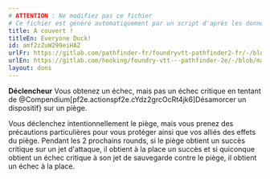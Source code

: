 ```yaml
---
# ATTENTION : Ne modifiez pas ce fichier
# Ce fichier est généré automatiquement par un script d'après les données du module Foundry VTT officiel et de sa traduction
title: À couvert !
titleEn: Everyone Duck!
id: amf2zZuW299eiHAZ
urlFr: https://gitlab.com/pathfinder-fr/foundryvtt-pathfinder2-fr/-/blob/master/data/feats/amf2zZuW299eiHAZ.htm
urlEn: https://gitlab.com/hooking/foundry-vtt---pathfinder-2e/-/blob/master/packs/data/feats.db/everyone-duck.json
layout: dons
---
```

**Déclencheur** Vous obtenez un échec, mais pas un échec critique en tentant de @Compendium[pf2e.actionspf2e.cYdz2grcOcRt4jk6]Désamorcer un dispositif} sur un piège.

Vous déclenchez intentionnellement le piège, mais vous prenez des précautions particulières pour vous protéger ainsi que vos alliés des effets du piège. Pendant les 2 prochains rounds, si le piège obtient un succès critique sur un jet d'attaque, il obtient à la place un succès et si quiconque obtient un échec critique à son jet de sauvegarde contre le piège, il obtient un échec à la place.
